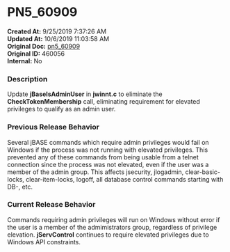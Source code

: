 # PN5_60909

**Created At:** 9/25/2019 7:37:26 AM  
**Updated At:** 10/6/2019 11:03:58 AM  
**Original Doc:** [pn5_60909](https://docs.jbase.com/75024-5-7-4-release-notes/pn5_60909)  
**Original ID:** 460056  
**Internal:** No  


### Description

Update **jBaseIsAdminUser** in **jwinnt.c** to eliminate the **CheckTokenMembership** call, eliminating requirement for elevated privileges to qualify as an admin user.



### Previous Release Behavior

Several jBASE commands which require admin privileges would fail on Windows if the process was not running with elevated privileges. This prevented any of these commands from being usable from a telnet connection since the process was not elevated, even if the user was a member of the admin group. This affects jsecurity, jlogadmin, clear-basic-locks, clear-item-locks, logoff, all database control commands starting with DB-, etc.



### Current Release Behavior

Commands requiring admin privileges will run on Windows without error if the user is a member of the admimistrators group, regardless of privilege elevation. **jServControl** continues to require elevated privileges due to Windows API constraints.
